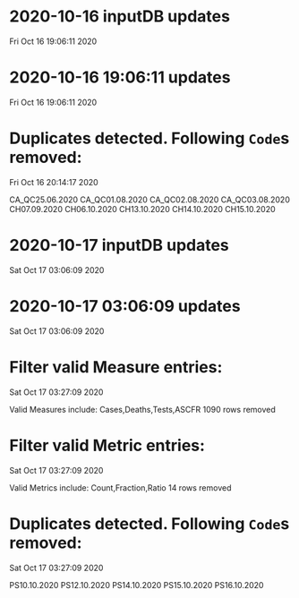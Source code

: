 
# 2020-10-16 inputDB updates 
 Fri Oct 16 19:06:11 2020 


# 2020-10-16 19:06:11 updates 
 Fri Oct 16 19:06:11 2020 


# Duplicates detected. Following `Code`s removed: 
 Fri Oct 16 20:14:17 2020 

CA_QC25.06.2020
CA_QC01.08.2020
CA_QC02.08.2020
CA_QC03.08.2020
CH07.09.2020
CH06.10.2020
CH13.10.2020
CH14.10.2020
CH15.10.2020
# 2020-10-17 inputDB updates 
 Sat Oct 17 03:06:09 2020 


# 2020-10-17 03:06:09 updates 
 Sat Oct 17 03:06:09 2020 


# Filter valid Measure entries: 
 Sat Oct 17 03:27:09 2020 

Valid Measures include: Cases,Deaths,Tests,ASCFR
 1090 rows removed
# Filter valid Metric entries: 
 Sat Oct 17 03:27:09 2020 

Valid Metrics include: Count,Fraction,Ratio
 14 rows removed
# Duplicates detected. Following `Code`s removed: 
 Sat Oct 17 03:27:09 2020 

PS10.10.2020
PS12.10.2020
PS14.10.2020
PS15.10.2020
PS16.10.2020
